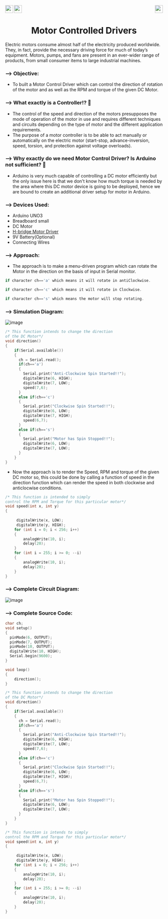 <div>
<a href="https://www.arduino.cc/"><img src="https://img.shields.io/badge/MicroController%3A-Arduino%20UNO%203-green[700]"height="25" align="left"></a>
<a href="https://www.tinkercad.com/things/1cJAQMVVZKf?sharecode=2LWaF92oow0fe8p9A4l09VfqHvAKeLk3FCUbaxs3V1A"><img src="https://img.shields.io/badge/Simulation:-Click%20to%20Tinker-blue" height="25"></a>
<a href="https://www.microchip.com/en-us/product/ATmega328P"><img src="https://img.shields.io/badge/Processor%3A-Atmega328P-black" height="25"align="right"></a>
</div>

<div align="center">
    <h1>Motor Controlled Drivers</h1>
</div>

Electric motors consume almost half of the electricity produced worldwide. They, in fact, provide the necessary driving force for much of today’s equipment. Motors, pumps, and fans are present in an ever-wider range of products, from small consumer items to large industrial machines.

### --> Objective:
- To built a Motor Control Driver which can control the direction of rotation of the motor and as well as the RPM and torque of the given DC Motor.

### --> What exactly is a Controller!? 🤔
- The control of the speed and direction of the motors presupposes the mode of operation of the motor in use and requires different techniques and circuits depending on the type of motor and the different application requirements.
- The purpose of a motor controller is to be able to act manually or automatically on the electric motor (start-stop, advance-inversion, speed, torsion, and protection against voltage overloads).

### --> Why exactly do we need Motor Control Driver? Is Arduino not sufficient? 🤔
- Arduino is very much capable of controlling a DC motor efficiently but the only issue here is that we don't know how much torque is needed by the area where this DC motor device is going to be deployed, hence we are bound to create an additional driver setup for motor in Arduino.

### --> Devices Used:
- Arduino UNO3
- Breadboard small
- DC Motor
- <u><a href="https://electrosome.com/dc-motor-driving-using-h-bridge/#:~:text=H%20Bridge%20is%20a%20simple,in%20clockwise%20or%20anticlockwise%20directions.">H-bridge Motor Driver</a></u>
- 9V Battery(Optional)
- Connecting Wires

### --> Approach:
- The approach is to make a menu-driven program which can rotate the Motor in the direction on the basis of input in Serial monitor.

```C
if character ch=='a' which means it will rotate in antiClockwise.
```

```C
if character ch=='c' which means it will rotate in Clockwise.
```

```C
if character ch=='s' which means the motor will stop rotating.
```

### --> Simulation Diagram:
![image](https://user-images.githubusercontent.com/91147942/166149110-c672a2f9-2d7b-4533-851f-6e461717316e.png)

```C
/* This function intends to change the direction 
of the DC Motor*/
void direction()
{
    if(Serial.available())
    {
      ch = Serial.read();
      if(ch=='a')
      {
        Serial.print("Anti-Clockwise Spin Started!!");
        digitalWrite(6, HIGH);
        digitalWrite(7, LOW);
        speed(7,6);
      }
      else if(ch=='c')
      {
        Serial.print("Clockwise Spin Started!!");
        digitalWrite(6, LOW);  
        digitalWrite(7, HIGH);
        speed(6,7);
      }
      else if(ch=='s')
      {
        Serial.print("Motor has Spin Stopped!!");
        digitalWrite(6, LOW);  
        digitalWrite(7, LOW);
      }  
    }
}
```
- Now the approach is to render the Speed, RPM and torque of the given DC motor so, this could be done by calling a function of speed in the direction function which can render the speed in both clockwise and anticlocwise conditions.

```C
/* This function is intended to simply 
control the RPM and Torque for this particular motor*/
void speed(int x, int y) 
{
	  
     digitalWrite(x, LOW);
	 digitalWrite(y, HIGH);
    for (int i = 0; i < 256; i++) 
    {
		analogWrite(10, i);
		delay(20);
	}
	for (int i = 255; i >= 0; --i) 
    {
		analogWrite(10, i);
		delay(20);
	}
}
```
###  --> Complete Circuit Diagram:

![image](https://user-images.githubusercontent.com/91147942/166145340-be1d28fa-0ff0-4d9f-ad44-f4f336ddf2dd.png)

### --> Complete Source Code:


```C
char ch;
void setup()
{
  pinMode(6, OUTPUT);
  pinMode(7, OUTPUT);
  pinMode(10, OUTPUT);
  digitalWrite(10, HIGH);
  Serial.begin(9600);
}

void loop()
{
    direction();
}

/* This function intends to change the direction 
of the DC Motor*/
void direction()
{
    if(Serial.available())
    {
      ch = Serial.read();
      if(ch=='a')
      {
        Serial.print("Anti-Clockwise Spin Started!!");
        digitalWrite(6, HIGH);
        digitalWrite(7, LOW);
        speed(7,6);
      }
      else if(ch=='c')
      {
        Serial.print("Clockwise Spin Started!!");
        digitalWrite(6, LOW);  
        digitalWrite(7, HIGH);
        speed(6,7);
      }
      else if(ch=='s')
      {
        Serial.print("Motor has Spin Stopped!!");
        digitalWrite(6, LOW);  
        digitalWrite(7, LOW);
      }  
    }
}

/* This function is intends to simply 
control the RPM and Torque for this particular motor*/
void speed(int x, int y) 
{
	  
     digitalWrite(x, LOW);
	 digitalWrite(y, HIGH);
    for (int i = 0; i < 256; i++) 
    {
		analogWrite(10, i);
		delay(20);
	}
	for (int i = 255; i >= 0; --i) 
    {
		analogWrite(10, i);
		delay(20);
	}
}
```